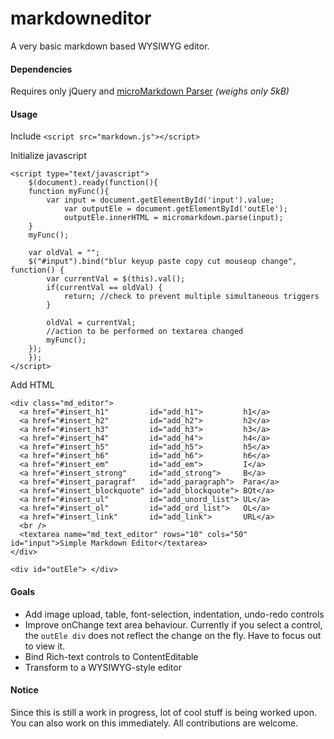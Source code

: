 # markdowneditor
A very basic markdown based WYSIWYG editor.

#### Dependencies
Requires only jQuery and [microMarkdown Parser](http://simonwaldherr.github.io/micromarkdown.js/micromarkdown.js) *(weighs only 5kB)*

#### Usage
Include `<script src="markdown.js"></script>`

Initialize javascript
```
<script type="text/javascript">
	$(document).ready(function(){
	function myFunc(){
        var input = document.getElementById('input').value;
	    	var outputEle = document.getElementById('outEle');
		    outputEle.innerHTML = micromarkdown.parse(input);
    }       
    myFunc();

    var oldVal = "";
	$("#input").bind("blur keyup paste copy cut mouseup change", function() {
	    var currentVal = $(this).val();
	    if(currentVal == oldVal) {
	        return; //check to prevent multiple simultaneous triggers
	    }

	    oldVal = currentVal;
	    //action to be performed on textarea changed
	    myFunc();
	});
	});
</script>
```

Add HTML
```
<div class="md_editor">
  <a href="#insert_h1"         id="add_h1">         h1</a>
  <a href="#insert_h2"         id="add_h2">         h2</a>
  <a href="#insert_h3"         id="add_h3">         h3</a>
  <a href="#insert_h4"         id="add_h4">         h4</a>
  <a href="#insert_h5"         id="add_h5">         h5</a>
  <a href="#insert_h6"         id="add_h6">         h6</a>
  <a href="#insert_em"         id="add_em">         I</a>
  <a href="#insert_strong"     id="add_strong">     B</a>
  <a href="#insert_paragraf"   id="add_paragraph">  Para</a>
  <a href="#insert_blockquote" id="add_blockquote"> BQt</a>
  <a href="#insert_ul"         id="add_unord_list"> UL</a>
  <a href="#insert_ol"         id="add_ord_list">   OL</a>
  <a href="#insert_link"       id="add_link">       URL</a>
  <br />
  <textarea name="md_text_editor" rows="10" cols="50" id="input">Simple Markdown Editor</textarea>
</div>

<div id="outEle"> </div>
```


#### Goals
- Add image upload, table, font-selection, indentation, undo-redo controls
- Improve onChange text area behaviour. Currently if you select a control, the `outEle div` does not reflect the change on the fly. Have to focus out to view it.
- Bind Rich-text controls to ContentEditable
- Transform to a WYSIWYG-style editor


#### Notice

Since this is still a work in progress, lot of cool stuff is being worked upon. You can also work on this immediately. All contributions are welcome.
